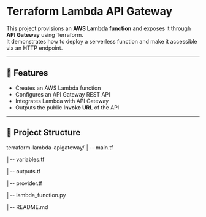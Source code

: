 # Terraform Lambda API Gateway

This project provisions an **AWS Lambda function** and exposes it through **API Gateway** using Terraform.  
It demonstrates how to deploy a serverless function and make it accessible via an HTTP endpoint.

---

## 🚀 Features
- Creates an AWS Lambda function
- Configures an API Gateway REST API
- Integrates Lambda with API Gateway
- Outputs the public **Invoke URL** of the API

---

## 📂 Project Structure

terraform-lambda-apigateway/
│-- main.tf

│-- variables.tf

│-- outputs.tf

│-- provider.tf

│-- lambda_function.py

│-- README.md
